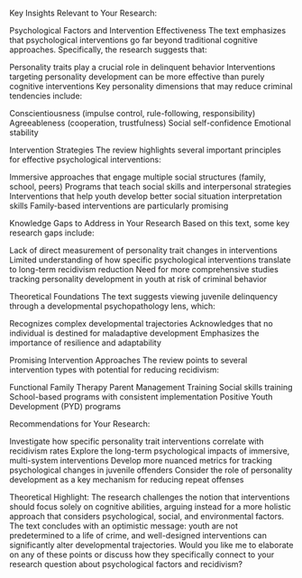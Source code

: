 Key Insights Relevant to Your Research:

Psychological Factors and Intervention Effectiveness
The text emphasizes that psychological interventions go far beyond traditional cognitive approaches. Specifically, the research suggests that:


Personality traits play a crucial role in delinquent behavior
Interventions targeting personality development can be more effective than purely cognitive interventions
Key personality dimensions that may reduce criminal tendencies include:

Conscientiousness (impulse control, rule-following, responsibility)
Agreeableness (cooperation, trustfulness)
Social self-confidence
Emotional stability




Intervention Strategies
The review highlights several important principles for effective psychological interventions:


Immersive approaches that engage multiple social structures (family, school, peers)
Programs that teach social skills and interpersonal strategies
Interventions that help youth develop better social situation interpretation skills
Family-based interventions are particularly promising


Knowledge Gaps to Address in Your Research
Based on this text, some key research gaps include:


Lack of direct measurement of personality trait changes in interventions
Limited understanding of how specific psychological interventions translate to long-term recidivism reduction
Need for more comprehensive studies tracking personality development in youth at risk of criminal behavior


Theoretical Foundations
The text suggests viewing juvenile delinquency through a developmental psychopathology lens, which:


Recognizes complex developmental trajectories
Acknowledges that no individual is destined for maladaptive development
Emphasizes the importance of resilience and adaptability


Promising Intervention Approaches
The review points to several intervention types with potential for reducing recidivism:


Functional Family Therapy
Parent Management Training
Social skills training
School-based programs with consistent implementation
Positive Youth Development (PYD) programs

Recommendations for Your Research:

Investigate how specific personality trait interventions correlate with recidivism rates
Explore the long-term psychological impacts of immersive, multi-system interventions
Develop more nuanced metrics for tracking psychological changes in juvenile offenders
Consider the role of personality development as a key mechanism for reducing repeat offenses

Theoretical Highlight: The research challenges the notion that interventions should focus solely on cognitive abilities, arguing instead for a more holistic approach that considers psychological, social, and environmental factors.
The text concludes with an optimistic message: youth are not predetermined to a life of crime, and well-designed interventions can significantly alter developmental trajectories.
Would you like me to elaborate on any of these points or discuss how they specifically connect to your research question about psychological factors and recidivism?
